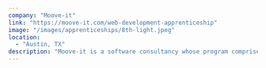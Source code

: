 ```yaml
---
company: "Moove-it"
link: "https://moove-it.com/web-development-apprenticeship"
image: "/images/apprenticeships/8th-light.jpeg"
location:
  - "Austin, TX"
description: "Moove-it is a software consultancy whose program comprises extensive hands-on activities led by a Moove-it developer."
---
```

